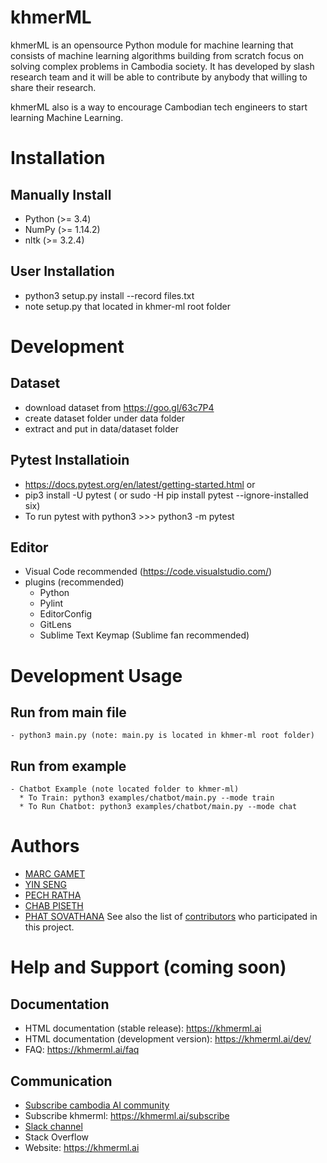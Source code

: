 khmerML
============

khmerML is an opensource Python module for machine learning that consists of machine learning algorithms building from scratch focus on solving complex problems in Cambodia society. It has developed by slash research team and it will be able to contribute by anybody that willing to share their research.

khmerML also is a way to encourage Cambodian tech engineers to start learning Machine Learning.


Installation
============

Manually Install
----------------
- Python (>= 3.4)
- NumPy (>= 1.14.2)
- nltk (>= 3.2.4)

User Installation
----------------
- python3 setup.py install --record files.txt
- note setup.py that located in khmer-ml root folder


Development
===========

Dataset
-------
- download dataset from https://goo.gl/63c7P4
- create dataset folder under data folder
- extract and put in data/dataset folder

Pytest Installatioin
--------------------
- https://docs.pytest.org/en/latest/getting-started.html or
- pip3 install -U pytest ( or sudo -H pip install pytest --ignore-installed six)
- To run pytest with python3 >>> python3 -m pytest

Editor
--------------
- Visual Code recommended (https://code.visualstudio.com/)
- plugins (recommended)
  * Python
  * Pylint
  * EditorConfig
  * GitLens
  * Sublime Text Keymap (Sublime fan recommended)

Development Usage
===========

Run from main file
------------------
~~~~~~~~~~~~~~~~~
- python3 main.py (note: main.py is located in khmer-ml root folder)
~~~~~~~~~~~~~~~~~

Run from example
----------------
~~~~~~~~~~~~~~~~~
- Chatbot Example (note located folder to khmer-ml)
  * To Train: python3 examples/chatbot/main.py --mode train
  * To Run Chatbot: python3 examples/chatbot/main.py --mode chat
~~~~~~~~~~~~~~~~~

Authors
================
* [MARC GAMET](https://www.linkedin.com/in/marcgamet/)
* [YIN SENG](https://web.facebook.com/yinkeangseng)
* [PECH RATHA](https://web.facebook.com/sun.sea.1426)
* [CHAB PISETH](https://web.facebook.com/chap.chanpiseth)
* [PHAT SOVATHANA](https://www.linkedin.com/in/phat-sovathana-2aa64a148/)
See also the list of [contributors](https://www.slash.co) who participated in this project.

Help and Support (coming soon)
================

Documentation
-------------
* HTML documentation (stable release): https://khmerml.ai
* HTML documentation (development version): https://khmerml.ai/dev/
* FAQ: https://khmerml.ai/faq

Communication
-------------
* [Subscribe cambodia AI community](https://cambodiaai.ai/subscribe)
* Subscribe khmerml: https://khmerml.ai/subscribe
* [Slack channel](https://cambodiaai.slack.com)
* Stack Overflow
* Website: https://khmerml.ai

